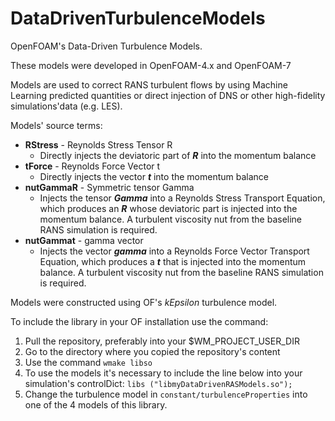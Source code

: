 # DataDrivenTurbulenceModels
OpenFOAM's Data-Driven Turbulence Models.

These models were developed in OpenFOAM-4.x and OpenFOAM-7

Models are used to correct RANS turbulent flows by using Machine Learning predicted quantities or direct injection of DNS
or other high-fidelity simulations'data (e.g. LES).

Models' source terms:
- **RStress** - Reynolds Stress Tensor R
  - Directly injects the deviatoric part of ***R*** into the momentum balance
- **tForce** - Reynolds Force Vector t
  - Directly injects the vector ***t*** into the momentum balance
- **nutGammaR** - Symmetric tensor Gamma
  - Injects the tensor ***Gamma*** into a Reynolds Stress Transport Equation, which produces an ***R*** whose deviatoric part is injected into the momentum balance. A turbulent viscosity nut from the baseline RANS simulation is required.
- **nutGammat** - gamma vector
  - Injects the vector ***gamma*** into a Reynolds Force Vector Transport Equation, which produces a ***t*** that is injected into the momentum balance. A turbulent viscosity nut from the baseline RANS simulation is required.

Models were constructed using OF's *kEpsilon* turbulence model.

To include the library in your OF installation use the command:
1) Pull the repository, preferably into your $WM_PROJECT_USER_DIR
2) Go to the directory where you copied the repository's content
3) Use the command `wmake libso`
4) To use the models it's necessary to include the line below into your simulation's controlDict:
  `libs ("libmyDataDrivenRASModels.so");`
5) Change the turbulence model in `constant/turbulenceProperties` into one of the 4 models of this library.
  
